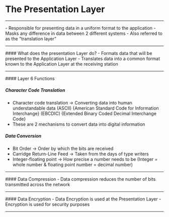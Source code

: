 # The Presentation Layer
<hr>
- Responsible for presenting data in a uniform format to the application
	- Masks any difference in data between 2 different systems
- Also referred to as the "translation layer"

<hr>
#### What does the presentation Layer do?
- Formats data that will be presented to the Application Layer
- Translates data into a common format known to the Application Layer at the receiving station

<hr>
#### Layer 6 Functions

##### Character Code Translation
- Character code translation -> Converting data into human understandable data (ASCII) {American Standard Code for Information Interchange} (EBCDIC) {Extended Binary Coded Decimal Interchange Code}
- These are 2 mechanisms to convert data into digital information

##### Data Conversion
- Bit Order -> Order by which the bits are received
- Carridge Return-Line Feed -> Taken from the days of type writers 
- Integer-floating point -> How precise a number needs to be (Integer = whole number & floating point number = decimal number)

<hr>
#### Data Compression
- Data compression reduces the number of bits transmitted across the network

<hr>
#### Data Encryption
- Data Encryption is used at the Presentation Layer
- Encryption is used for security purposes

<hr>
